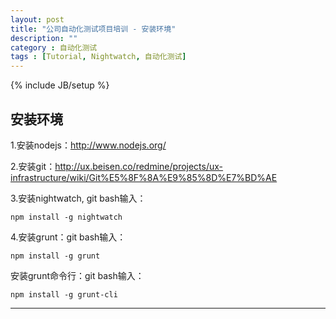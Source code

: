```yaml
---
layout: post
title: "公司自动化测试项目培训 - 安装环境"
description: ""
category : 自动化测试
tags : [Tutorial, Nightwatch, 自动化测试]
---
```

{% include JB/setup %}

## 安装环境
1.安装nodejs：http://www.nodejs.org/

2.安装git：http://ux.beisen.co/redmine/projects/ux-infrastructure/wiki/Git%E5%8F%8A%E9%85%8D%E7%BD%AE

3.安装nightwatch, git bash输入：

    npm install -g nightwatch

4.安装grunt：git bash输入：

    npm install -g grunt

  安装grunt命令行：git bash输入：

    npm install -g grunt-cli



---
